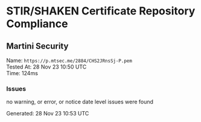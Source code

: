 # STIR/SHAKEN Certificate Repository Compliance

## Martini Security

Name: `https://p.mtsec.me/2884/CHS2JRnsSj-P.pem`\
Tested At: 28 Nov 23 10:50 UTC\
Time: 124ms

### Issues

no warning, or error, or notice date level issues were found

Generated: 28 Nov 23 10:53 UTC